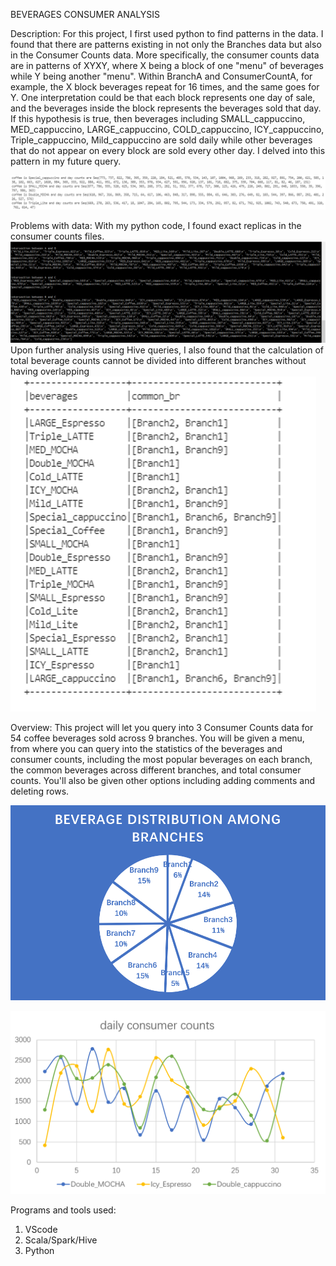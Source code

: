 BEVERAGES CONSUMER ANALYSIS

Description:
For this project, I first used python to find patterns in the data. I found that there are patterns existing in not only the Branches data but also in the Consumer Counts data.
More specifically, the consumer counts data are in patterns of XYXY, where X being a block of one "menu" of beverages while Y being another "menu". Within BranchA and ConsumerCountA, for example, the X block beverages repeat for 16 times, and the same goes for Y. One interpretation could be that each block represents one day of sale, and the beverages inside the block represents the beverages sold that day. If this hypothesis is true, then beverages including SMALL_cappuccino, MED_cappuccino, LARGE_cappuccino, COLD_cappuccino, ICY_cappuccino, Triple_cappuccino, Mild_cappuccino are sold daily while other beverages that do not appear on every block are sold every other day. I delved into this pattern in my future query. 

![daily beverages](./beverageDaily.png)


Problems with data:
With my python code, I found exact replicas in the consumer counts files.
![replicas](./replicas.png)
Upon further analysis using Hive queries, I also found that the calculation of total beverage counts cannot be divided into different branches without having overlapping
![ambiguity](./ambiguity.png)


Overview:
This project will let you query into 3 Consumer Counts data for 54 coffee beverages sold across 9 branches. You will be given a menu, from where you can query into the statistics of the beverages and consumer counts, including the most popular beverages on each branch, the common beverages across different branches, and total consumer counts. You'll also be given other options including adding comments and deleting rows.

![distribution](./beverageDist.png)


![dailySales](./dailySales.png)


Programs and tools used:
1. VScode
2. Scala/Spark/Hive
3. Python
